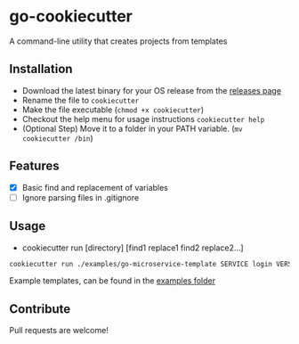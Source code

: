 # go-cookiecutter

A command-line utility that creates projects from templates

## Installation
- Download the latest binary for your OS release from the [releases page](https://github.com/arithran/go-cookiecutter/releases)
- Rename the file to `cookiecutter`
- Make the file executable (`chmod +x cookiecutter`)
- Checkout the help menu for usage instructions `cookiecutter help`
- (Optional Step) Move it to a folder in your PATH variable. (`mv cookiecutter /bin`)


## Features

- [x] Basic find and replacement of variables
- [ ] Ignore parsing files in .gitignore

## Usage
- cookiecutter run [directory] [find1 replace1 find2 replace2...]

```bash
cookiecutter run ./examples/go-microservice-template SERVICE login VERSION v1
```

Example templates, can be found in the [examples folder](./examples/go-microservice-template)

## Contribute
Pull requests are welcome!